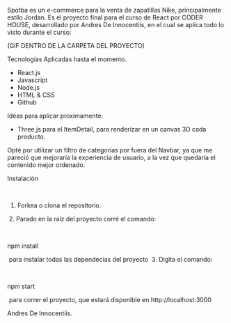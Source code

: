 Spotba es un e-commerce para la venta de zapatillas Nike, principalmente estilo Jordan. Es el proyecto final para el curso de React por CODER HOUSE, desarrollado por Andres De Innocentiis, en el cual se aplica todo lo visto durante el curso:
 
(GIF DENTRO DE LA CARPETA DEL PROYECTO)

Tecnologías Aplicadas hasta el momento.

- React.js
- Javascript
- Node.js
- HTML & CSS
- Github

Ideas para aplicar proximamente:
- Three.js para el ItemDetail, para renderizar en un canvas 3D cada producto.

Opté por utilizar un filtro de categorías por fuera del Navbar, ya que me pareció que mejoraría la experiencia de usuario, a la vez que quedaría el contenido mejor ordenado.


Instalación

​
1. Forkea o clona el repositorio.

​
2. Parado en la raíz del proyecto corré el comando:

​

npm install

​ para instalar todas las dependecias del proyecto ​
3. Digita el comando:

​

npm start

​ para correr el proyecto, que estará disponible en http://localhost:3000 ​ ​




Andres De Innocentiis.
